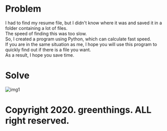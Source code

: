 # Problem 
I had to find my resume file, but I didn't know where it was and saved it in a folder containing a lot of files.<br>
The speed of finding this was too slow.<br>
So, I created a program using Python, which can calculate fast speed. <br>
If you are in the same situation as me, I hope you will use this program to quickly find out if there is a file you want. <br>
As a result, I hope you save time.

# Solve
![img1](https://user-images.githubusercontent.com/69499549/90413234-2a4e5580-e0e9-11ea-88cd-e6f60355ef4f.PNG)



# Copyright 2020. greenthings. ALL right reserved.


